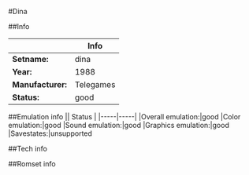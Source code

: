#Dina

##Info

||Info|
|-----|-----|
|**Setname:**|dina
|**Year:**|1988
|**Manufacturer:**|Telegames
|**Status:**|good

##Emulation info
|| Status |
|-----|-----|
|Overall emulation:|good
|Color emulation:|good
|Sound emulation:|good
|Graphics emulation:|good
|Savestates:|unsupported

##Tech info

##Romset info

<!--- START OF EDITED COMMENT DO NOT TOUCH TEXT ABOVE-->
